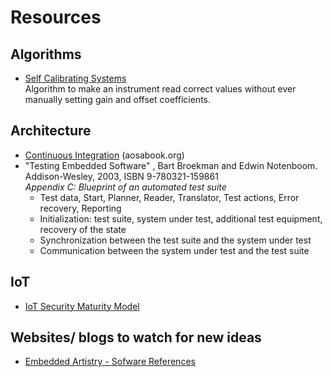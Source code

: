 # Resources

## Algorithms
* [Self Calibrating Systems](http://www.ganssle.com/articles/aselfcal.htm)  
  Algorithm to make an instrument read correct values without ever manually setting gain and offset coefficients.

## Architecture
* [Continuous Integration](http://aosabook.org/en/integration.html) (aosabook.org)
* "Testing Embedded Software" , Bart Broekman and Edwin Notenboom. Addison-Wesley, 2003, ISBN 9-780321-159861  
  *Appendix C: Blueprint of an automated test suite*  
  * Test data, Start, Planner, Reader, Translator, Test actions, Error recovery, Reporting
  * Initialization: test suite, system under test, additional test equipment, recovery of the state
  * Synchronization between the test suite and the system under test
  * Communication between the system under test and the test suite

## IoT
* [IoT Security Maturity Model](https://www.iiconsortium.org/pdf/SMM_Description_and_Intended_Use_2018-04-09.pdf)

## Websites/ blogs to watch for new ideas
* [Embedded Artistry - Sofware References](https://embeddedartistry.com/software-references/)

